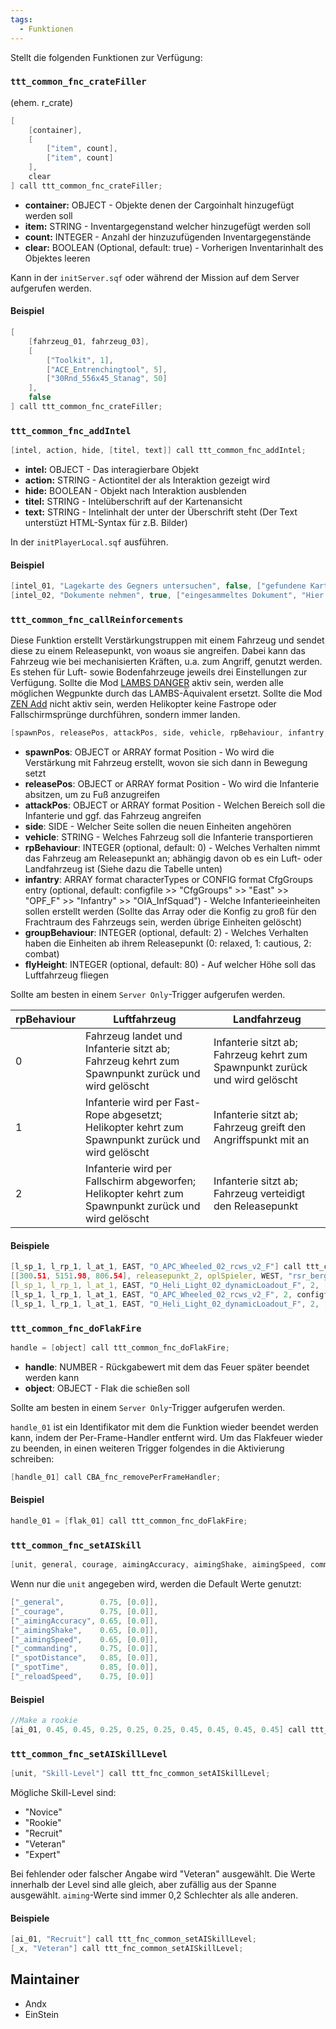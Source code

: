 ```yaml
---
tags:
  - Funktionen
---
```


Stellt die folgenden Funktionen zur Verfügung:

### `ttt_common_fnc_crateFiller`

(ehem. r_crate)

``` cpp
[
    [container],
    [
        ["item", count],
        ["item", count]
    ],
    clear
] call ttt_common_fnc_crateFiller;
```

- **container:** OBJECT - Objekte denen der Cargoinhalt hinzugefügt werden soll
- **item:** STRING - Inventargegenstand welcher hinzugefügt werden soll
- **count:**  INTEGER - Anzahl der hinzuzufügenden Inventargegenstände
- **clear:** BOOLEAN (Optional, default: true) - Vorherigen Inventarinhalt des Objektes leeren

Kann in der `initServer.sqf` oder während der Mission auf dem Server aufgerufen werden.

#### Beispiel

``` cpp
[
    [fahrzeug_01, fahrzeug_03],
    [
        ["Toolkit", 1],
        ["ACE_Entrenchingtool", 5],
        ["30Rnd_556x45_Stanag", 50]
    ],
    false
] call ttt_common_fnc_crateFiller;
```

### `ttt_common_fnc_addIntel`

``` cpp
[intel, action, hide, [titel, text]] call ttt_common_fnc_addIntel;
```

- **intel:** OBJECT - Das interagierbare Objekt
- **action:** STRING - Actiontitel der als Interaktion gezeigt wird
- **hide:** BOOLEAN - Objekt nach Interaktion ausblenden
- **titel:** STRING - Intelüberschrift auf der Kartenansicht
- **text:** STRING - Intelinhalt der unter der Überschrift steht (Der Text unterstüzt HTML-Syntax für z.B. Bilder)

In der `initPlayerLocal.sqf` ausführen.

#### Beispiel

``` cpp
[intel_01, "Lagekarte des Gegners untersuchen", false, ["gefundene Karte", "<img image='pictures\Karte_v3.paa' width=370 height=370/>"]] call ttt_common_fnc_addIntel;
[intel_02, "Dokumente nehmen", true, ["eingesammeltes Dokument", "Hier stehen wichtige Informationen"]] call ttt_common_fnc_addIntel;
```

### `ttt_common_fnc_callReinforcements`

Diese Funktion erstellt Verstärkungstruppen mit einem Fahrzeug und sendet diese zu einem Releasepunkt, von woaus sie angreifen. Dabei kann das Fahrzeug wie bei mechanisierten Kräften, u.a. zum Angriff, genutzt werden. Es stehen für Luft- sowie Bodenfahrzeuge jeweils drei Einstellungen zur Verfügung.
Sollte die Mod [LAMBS DANGER](https://steamcommunity.com/workshop/filedetails/?id=1858075458) aktiv sein, werden alle möglichen Wegpunkte durch das LAMBS-Äquivalent ersetzt.
Sollte die Mod [ZEN Add](https://steamcommunity.com/sharedfiles/filedetails/?id=2319721149) nicht aktiv sein, werden Helikopter keine Fastrope oder Fallschirmsprünge durchführen, sondern immer landen.

``` cpp
[spawnPos, releasePos, attackPos, side, vehicle, rpBehaviour, infantry, groupBehaviour, flyHeight] call ttt_common_fnc_callReinforcements;
```

- **spawnPos**:  OBJECT or ARRAY format Position - Wo wird die Verstärkung mit Fahrzeug erstellt, wovon sie sich dann in Bewegung setzt
- **releasePos**: OBJECT or ARRAY format Position - Wo wird die Infanterie absitzen, um zu Fuß anzugreifen
- **attackPos**: OBJECT or ARRAY format Position - Welchen Bereich soll die Infanterie und ggf. das Fahrzeug angreifen
- **side**: SIDE - Welcher Seite sollen die neuen Einheiten angehören
- **vehicle**: STRING - Welches Fahrzeug soll die Infanterie transportieren
- **rpBehaviour**: INTEGER (optional, default: 0) - Welches Verhalten nimmt das Fahrzeug am Releasepunkt an; abhängig davon ob es ein Luft- oder Landfahrzeug ist (Siehe dazu die Tabelle unten)
- **infantry**: ARRAY format characterTypes or CONFIG format CfgGroups entry (optional, default: configfile >> "CfgGroups" >> "East" >> "OPF_F" >> "Infantry" >> "OIA_InfSquad") - Welche Infanterieeinheiten sollen erstellt werden (Sollte das Array oder die Konfig zu groß für den Frachtraum des Fahrzeugs sein, werden übrige Einheiten gelöscht)
- **groupBehaviour**: INTEGER (optional, default: 2) - Welches Verhalten haben die Einheiten ab ihrem Releasepunkt (0: relaxed, 1: cautious, 2: combat)
- **flyHeight**: INTEGER (optional, default: 80) - Auf welcher Höhe soll das Luftfahrzeug fliegen

Sollte am besten in einem `Server Only`-Trigger aufgerufen werden.

| rpBehaviour  | Luftfahrzeug | Landfahrzeug |
| - | - | - |
| 0 | Fahrzeug landet und Infanterie sitzt ab; Fahrzeug kehrt zum Spawnpunkt zurück und wird gelöscht | Infanterie sitzt ab; Fahrzeug kehrt zum Spawnpunkt zurück und wird gelöscht |
| 1 | Infanterie wird per Fast-Rope abgesetzt; Helikopter kehrt zum Spawnpunkt zurück und wird gelöscht | Infanterie sitzt ab; Fahrzeug greift den Angriffspunkt mit an  |
| 2 | Infanterie wird per Fallschirm abgeworfen; Helikopter kehrt zum Spawnpunkt zurück und wird gelöscht | Infanterie sitzt ab; Fahrzeug verteidigt den Releasepunkt  |

#### Beispiele

``` cpp
[l_sp_1, l_rp_1, l_at_1, EAST, "O_APC_Wheeled_02_rcws_v2_F"] call ttt_common_fnc_callReinforcements;
[[300.51, 5151.98, 806.54], releasepunkt_2, oplSpieler, WEST, "rsr_bergepanzer_flecktarn", 2] call ttt_common_fnc_callReinforcements;
[l_sp_1, l_rp_1, l_at_1, EAST, "O_Heli_Light_02_dynamicLoadout_F", 2, ["O_Soldier_SL_F","O_Soldier_TL_F","O_Soldier_F","O_Soldier_F"]] call ttt_common_fnc_callReinforcements;
[l_sp_1, l_rp_1, l_at_1, EAST, "O_APC_Wheeled_02_rcws_v2_F", 2, configfile >> "CfgGroups" >> "East" >> "OPF_F" >> "Infantry" >> "OIA_InfSquad"] call ttt_common_fnc_callReinforcements;
[l_sp_1, l_rp_1, l_at_1, EAST, "O_Heli_Light_02_dynamicLoadout_F", 2, ["O_Soldier_SL_F","O_Soldier_TL_F","O_Soldier_F"], 1, 50] call ttt_common_fnc_callReinforcements;
```

### `ttt_common_fnc_doFlakFire`

``` cpp
handle = [object] call ttt_common_fnc_doFlakFire;
```

- **handle**: NUMBER - Rückgabewert mit dem das Feuer später beendet werden kann
- **object**: OBJECT - Flak die schießen soll

Sollte am besten in einem `Server Only`-Trigger aufgerufen werden.

`handle_01` ist ein Identifikator mit dem die Funktion wieder beendet werden kann, indem der Per-Frame-Handler entfernt wird. Um das Flakfeuer wieder zu beenden, in einen weiteren Trigger folgendes in die Aktivierung schreiben:

``` cpp
[handle_01] call CBA_fnc_removePerFrameHandler;
```

#### Beispiel

``` cpp
handle_01 = [flak_01] call ttt_common_fnc_doFlakFire;
```

### `ttt_common_fnc_setAISkill`

``` cpp
[unit, general, courage, aimingAccuracy, aimingShake, aimingSpeed, commanding, spotDistance, spotTime, reloadSpeed] call ttt_common_fnc_setAISkill;
```

Wenn nur die `unit` angegeben wird, werden die Default Werte genutzt:

``` cpp
["_general",        0.75, [0.0]],
["_courage",        0.75, [0.0]],
["_aimingAccuracy", 0.65, [0.0]],
["_aimingShake",    0.65, [0.0]],
["_aimingSpeed",    0.65, [0.0]],
["_commanding",     0.75, [0.0]],
["_spotDistance",   0.85, [0.0]],
["_spotTime",       0.85, [0.0]],
["_reloadSpeed",    0.75, [0.0]]
```

#### Beispiel

``` cpp
//Make a rookie
[ai_01, 0.45, 0.45, 0.25, 0.25, 0.25, 0.45, 0.45, 0.45, 0.45] call ttt_common_fnc_setAISkill;
```

### `ttt_common_fnc_setAISkillLevel`

``` cpp
[unit, "Skill-Level"] call ttt_fnc_common_setAISkillLevel;
```

Mögliche Skill-Level sind:

- "Novice"
- "Rookie"
- "Recruit"
- "Veteran"
- "Expert"

Bei fehlender oder falscher Angabe wird "Veteran" ausgewählt. Die Werte innerhalb der Level sind alle gleich, aber zufällig aus der Spanne ausgewählt. `aiming`-Werte sind immer 0,2 Schlechter als alle anderen.

#### Beispiele

``` cpp
[ai_01, "Recruit"] call ttt_fnc_common_setAISkillLevel;
[_x, "Veteran"] call ttt_fnc_common_setAISkillLevel;
```

## Maintainer

- Andx
- EinStein
